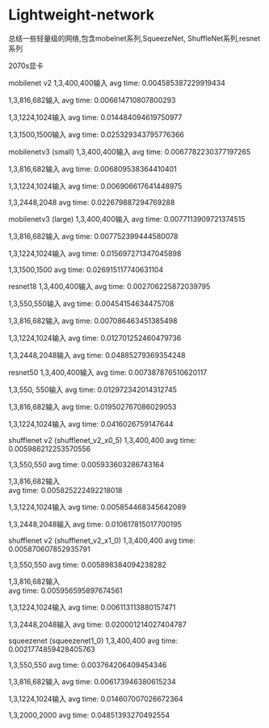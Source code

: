 # Lightweight-network
总结一些轻量级的网络,包含mobelnet系列,SqueezeNet, ShuffleNet系列,resnet系列

2070s显卡

mobilenet v2
1,3,400,400输入
avg time: 0.004585387229919434

1,3,816,682输入
avg time: 0.006614710807800293

1,3,1224,1024输入
avg time: 0.014484094619750977

1,3,1500,1500输入
avg time: 0.025329343795776366

mobilenetv3 (small)
1,3,400,400输入
avg time: 0.0067782230377197265

1,3,816,682输入
avg time: 0.006809538364410401

1,3,1224,1024输入
avg time: 0.006906617641448975

1,3,2448,2048
avg time: 0.022679887294769288


mobilenetv3 (large)
1,3,400,400输入
avg time: 0.0077113909721374515

1,3,816,682输入
avg time: 0.007752399444580078

1,3,1224,1024输入
avg time: 0.015697271347045898

1,3,1500,1500
avg time: 0.026915117740631104


resnet18
1,3,400,400输入
avg time: 0.002706225872039795

1,3,550,550输入
avg time: 0.00454154634475708

1,3,816,682输入
avg time: 0.007086463451385498

1,3,1224,1024输入
avg time: 0.012701252460479736

1,3,2448,2048输入
avg time: 0.04885279369354248

resnet50
1,3,400,400输入
avg time: 0.007387876510620117

1,3,550, 550输入
avg time: 0.012972342014312745

1,3,816,682输入
avg time: 0.019502767086029053

1,3,1224,1024输入
avg time: 0.0416026759147644


shufflenet v2 (shufflenet_v2_x0_5)
1,3,400,400 
avg time: 0.005986212253570556

1,3,550,550 
avg time: 0.005933603286743164

1,3,816,682输入  
avg time: 0.005825222492218018

1,3,1224,1024输入
avg time: 0.005854468345642089

1,3,2448,2048输入
avg time: 0.010617815017700195


shufflenet v2 (shufflenet_v2_x1_0)
1,3,400,400 
avg time: 0.005870607852935791

1,3,550,550 
avg time: 0.005898384094238282

1,3,816,682输入  
avg time: 0.005956595897674561

1,3,1224,1024输入
avg time: 0.006113113880157471

1,3,2448,2048输入
avg time: 0.020001214027404787

squeezenet (squeezenet1_0)
1,3,400,400 
avg time: 0.0021774859428405763

1,3,550,550 
avg time: 0.003764206409454346

1,3,816,682输入
avg time: 0.006173946380615234

1,3,1224,1024输入
avg time: 0.014607007026672364

1,3,2000,2000
avg time: 0.04851393270492554
